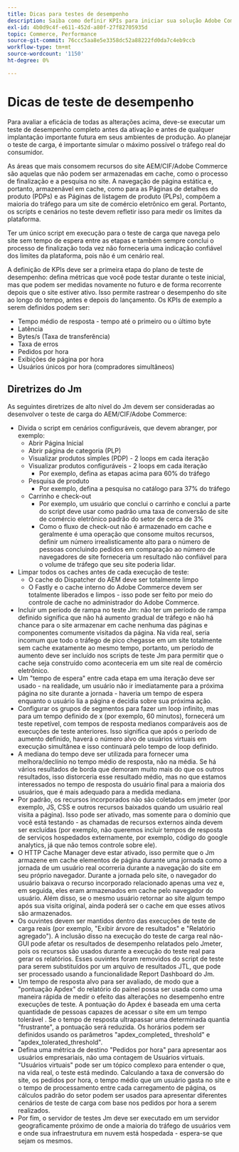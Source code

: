 ```yaml
---
title: Dicas para testes de desempenho
description: Saiba como definir KPIs para iniciar sua solução Adobe Commerce e Adobe Experience Manager.
exl-id: 4b0d9c4f-e611-452d-a80f-27f82705935d
topic: Commerce, Performance
source-git-commit: 76ccc5aa8e5e3358dc52a88222fd0da7c4eb9ccb
workflow-type: tm+mt
source-wordcount: '1150'
ht-degree: 0%

---
```


# Dicas de teste de desempenho

Para avaliar a eficácia de todas as alterações acima, deve-se executar um teste de desempenho completo antes da ativação e antes de qualquer implantação importante futura em seus ambientes de produção. Ao planejar o teste de carga, é importante simular o máximo possível o tráfego real do consumidor.

As áreas que mais consomem recursos do site AEM/CIF/Adobe Commerce são aquelas que não podem ser armazenadas em cache, como o processo de finalização e a pesquisa no site. A navegação de página estática e, portanto, armazenável em cache, como para as Páginas de detalhes do produto (PDPs) e as Páginas de listagem de produto (PLPs), compõem a maioria do tráfego para um site de comércio eletrônico em geral. Portanto, os scripts e cenários no teste devem refletir isso para medir os limites da plataforma.

Ter um único script em execução para o teste de carga que navega pelo site sem tempo de espera entre as etapas e também sempre conclui o processo de finalização toda vez não forneceria uma indicação confiável dos limites da plataforma, pois não é um cenário real.

A definição de KPIs deve ser a primeira etapa do plano de teste de desempenho: defina métricas que você pode testar durante o teste inicial, mas que podem ser medidas novamente no futuro e de forma recorrente depois que o site estiver ativo. Isso permite rastrear o desempenho do site ao longo do tempo, antes e depois do lançamento. Os KPIs de exemplo a serem definidos podem ser:

- Tempo médio de resposta - tempo até o primeiro ou o último byte
- Latência
- Bytes/s (Taxa de transferência)
- Taxa de erros
- Pedidos por hora
- Exibições de página por hora
- Usuários únicos por hora (compradores simultâneos)

## Diretrizes do Jm

As seguintes diretrizes de alto nível do Jm devem ser consideradas ao desenvolver o teste de carga do AEM/CIF/Adobe Commerce:

- Divida o script em cenários configuráveis, que devem abranger, por exemplo:
   - Abrir Página Inicial
   - Abrir página de categoria (PLP)
   - Visualizar produtos simples (PDP) - 2 loops em cada iteração
   - Visualizar produtos configuráveis - 2 loops em cada iteração
      - Por exemplo, defina as etapas acima para 60% do tráfego
   - Pesquisa de produto
      - Por exemplo, defina a pesquisa no catálogo para 37% do tráfego
   - Carrinho e check-out
      - Por exemplo, um usuário que conclui o carrinho e conclui a parte do script deve usar como padrão uma taxa de conversão de site de comércio eletrônico padrão do setor de cerca de 3%
      - Como o fluxo de check-out não é armazenado em cache e geralmente é uma operação que consome muitos recursos, definir um número irrealisticamente alto para o número de pessoas concluindo pedidos em comparação ao número de navegadores de site forneceria um resultado não confiável para o volume de tráfego que seu site poderia lidar.
- Limpar todos os caches antes de cada execução de teste:
   - O cache do Dispatcher do AEM deve ser totalmente limpo
   - O Fastly e o cache interno do Adobe Commerce devem ser totalmente liberados e limpos - isso pode ser feito por meio do controle de cache no administrador do Adobe Commerce.
- Incluir um período de rampa no teste Jm: não ter um período de rampa definido significa que não há aumento gradual de tráfego e não há chance para o site armazenar em cache nenhuma das páginas e componentes comumente visitados da página. Na vida real, seria incomum que todo o tráfego de pico chegasse em um site totalmente sem cache exatamente ao mesmo tempo, portanto, um período de aumento deve ser incluído nos scripts de teste Jm para permitir que o cache seja construído como aconteceria em um site real de comércio eletrônico.
- Um &quot;tempo de espera&quot; entre cada etapa em uma iteração deve ser usado - na realidade, um usuário não
ir imediatamente para a próxima página no site durante a jornada - haveria um tempo de espera enquanto o usuário lia a página e decidia sobre sua próxima ação.
- Configurar os grupos de segmentos para fazer um loop infinito, mas para um tempo definido de x (por exemplo, 60 minutos), fornecerá um teste repetível, com tempos de resposta medianos comparáveis aos de execuções de teste anteriores. Isso significa que após o período de aumento definido, haverá o número alvo de usuários virtuais em execução simultânea e isso continuará pelo tempo de loop definido.
- A mediana do tempo deve ser utilizada para fornecer uma melhora/declínio no tempo médio de resposta, não na média. Se
há vários resultados de borda que demoram muito mais do que os outros resultados, isso distorceria esse resultado médio, mas no que estamos interessados no tempo de resposta do usuário final para a maioria dos usuários, que é mais adequado para a medida mediana.
- Por padrão, os recursos incorporados não são coletados em jmeter (por exemplo, JS, CSS e outros recursos baixados quando um usuário real visita a página). Isso pode ser ativado, mas somente para o domínio que você está testando - as chamadas de recursos externos ainda devem ser excluídas (por exemplo, não queremos incluir tempos de resposta de serviços hospedados externamente, por exemplo, código do google analytics, já que não temos controle sobre ele).
- O HTTP Cache Manager deve estar ativado, isso permite que o Jm armazene em cache elementos de página durante uma jornada como
a jornada de um usuário real ocorreria durante a navegação do site em seu próprio navegador. Durante a jornada pelo site, o navegador do usuário baixava o recurso incorporado relacionado apenas uma vez e, em seguida, eles eram armazenados em cache pelo navegador do usuário. Além disso, se o mesmo usuário retornar ao site algum tempo após sua visita original, ainda poderá ser o cache em que esses ativos são armazenados.
- Os ouvintes devem ser mantidos dentro das execuções de teste de carga reais (por exemplo, &quot;Exibir árvore de resultados&quot; e &quot;Relatório agregado&quot;). A inclusão disso na execução do teste de carga real não-GUI pode afetar os resultados de desempenho relatados pelo Jmeter, pois os recursos são usados durante a execução do teste real para gerar os relatórios. Esses ouvintes foram removidos do script de teste para serem substituídos por um arquivo de resultados JTL, que pode ser processado usando a funcionalidade Report Dashboard do Jm.
- Um tempo de resposta alvo para ser avaliado, de modo que a &quot;pontuação Apdex&quot; do relatório do painel possa ser usada como uma maneira rápida de medir o efeito das alterações no desempenho entre execuções de teste. A pontuação do Apdex é baseada em uma certa quantidade de pessoas capazes de acessar o site em um tempo tolerável . Se o tempo de resposta ultrapassar uma determinada quantia &quot;frustrante&quot;, a pontuação será reduzida. Os horários podem ser definidos usando os parâmetros &quot;apdex_completed_ threshold&quot; e &quot;apdex_tolerated_threshold&quot;.
- Defina uma métrica de destino &quot;Pedidos por hora&quot; para apresentar aos usuários empresariais, não uma contagem de Usuários virtuais. &quot;Usuários virtuais&quot; pode ser um tópico complexo para entender o que, na vida real, o teste está medindo. Calculando a taxa de conversão do site, os pedidos por hora, o tempo médio que um usuário gasta no site e o tempo de processamento entre cada carregamento de página, os cálculos padrão do setor podem ser usados para apresentar diferentes cenários de teste de carga com base nos pedidos por hora a serem realizados.
- Por fim, o servidor de testes Jm deve ser executado em um servidor geograficamente próximo de onde a maioria do tráfego de usuários vem e onde sua infraestrutura em nuvem está hospedada - espera-se que sejam os mesmos.
